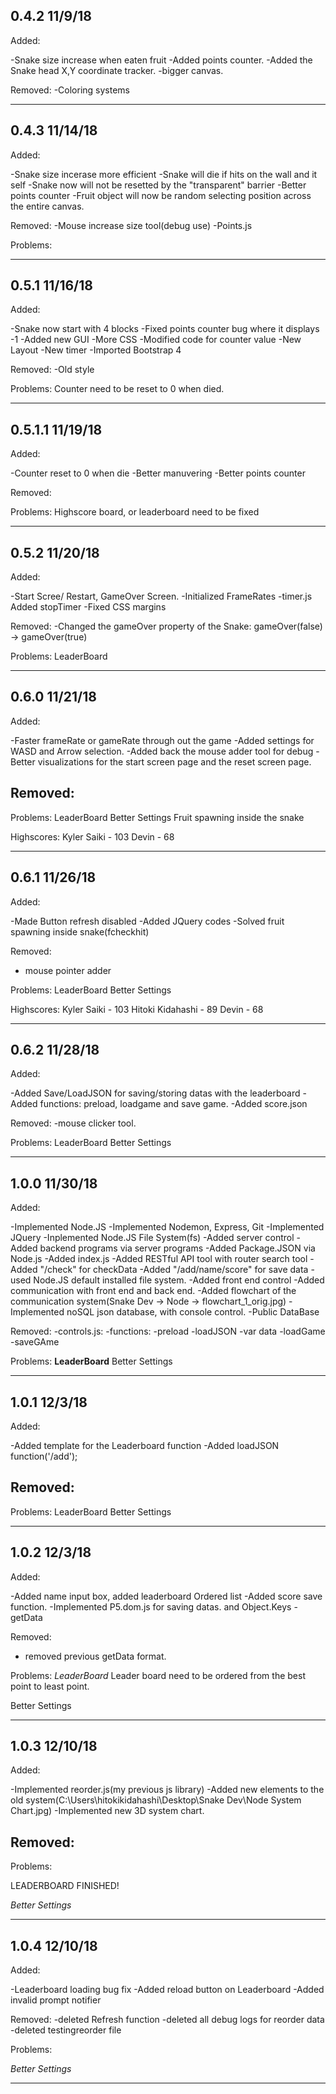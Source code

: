 0.4.2
11/9/18
-------------------------------------
Added:

-Snake size increase when eaten fruit
-Added points counter.
-Added the Snake head X,Y coordinate tracker.
-bigger canvas.


Removed:
-Coloring systems


****************************************



0.4.3
11/14/18
----------------------------------------

Added:

-Snake size incerase more efficient
-Snake will die if hits on the wall and it self
-Snake now will not be resetted by the "transparent" barrier
-Better points counter
-Fruit object will now be random selecting position across the entire canvas.


Removed:
-Mouse increase size tool(debug use)
-Points.js

Problems:




****************************************



0.5.1
11/16/18
----------------------------------------

Added:

-Snake now start with 4 blocks
-Fixed points counter bug where it displays -1
-Added new GUI
-More CSS
-Modified code for counter value
-New Layout
-New timer
-Imported Bootstrap 4


Removed:
-Old style

Problems:
Counter need to be reset to 0 when died.






****************************************



0.5.1.1
11/19/18
----------------------------------------

Added:

-Counter reset to 0 when die
-Better manuvering
-Better points counter


Removed:


Problems:
Highscore board, or leaderboard need to be fixed



****************************************


0.5.2
11/20/18
----------------------------------------

Added:

-Start Scree/ Restart, GameOver Screen.
-Initialized FrameRates
-timer.js Added stopTimer
-Fixed CSS margins


Removed:
-Changed the gameOver property of the Snake: gameOver(false) -> gameOver(true)



Problems:
LeaderBoard



****************************************



0.6.0
11/21/18
----------------------------------------

Added:

-Faster frameRate or gameRate through out the game
-Added settings for WASD and Arrow selection.
-Added back the mouse adder tool for debug
-Better visualizations for the start screen page and the reset screen page.


Removed:
-



Problems:
LeaderBoard
Better Settings
Fruit spawning inside the snake



Highscores:
Kyler Saiki - 103
Devin - 68


****************************************


0.6.1
11/26/18
----------------------------------------

Added:

-Made Button refresh disabled
-Added JQuery codes
-Solved fruit spawning inside snake(fcheckhit)



Removed:
- mouse pointer adder



Problems:
LeaderBoard
Better Settings




Highscores:
Kyler Saiki - 103
Hitoki Kidahashi - 89
Devin - 68


****************************************


0.6.2
11/28/18
----------------------------------------

Added:

-Added Save/LoadJSON for saving/storing datas with the leaderboard
-Added functions: preload, loadgame and save game.
-Added score.json

Removed:
-mouse clicker tool.


Problems:
LeaderBoard
Better Settings


****************************************

1.0.0
11/30/18
----------------------------------------

Added:

-Implemented Node.JS
-Implemented Nodemon, Express, Git
-Implemented JQuery
-Inplemented Node.JS File System(fs)
-Added server control
-Added backend programs via server programs
-Added Package.JSON via Node.js
-Added index.js
	-Added RESTful API tool with router search tool
	-Added "/check" for checkData
	-Added "/add/name/score" for save data
	-used Node.JS default installed file system.
-Added front end control
-Added communication with front end and back end.
-Added flowchart of the communication system(Snake Dev -> Node -> flowchart_1_orig.jpg)
-Implemented noSQL json database, with console control.
-Public DataBase



Removed:
-controls.js:
	-functions:
		-preload
		-loadJSON
		-var data
		-loadGame
		-saveGAme


Problems:
**LeaderBoard**
Better Settings


****************************************
1.0.1
12/3/18
----------------------------------------

Added:

-Added template for the Leaderboard function
-Added loadJSON function('/add');



Removed:
-


Problems:
LeaderBoard
Better Settings


****************************************

1.0.2
12/3/18
----------------------------------------

Added:

-Added name input box, added leaderboard Ordered list
-Added score save function.
-Implemented P5.dom.js for saving datas. and Object.Keys
-getData


Removed:
- removed previous getData format.


Problems:
*LeaderBoard*
Leader board need to be ordered from the best point to least point.

Better Settings


****************************************
1.0.3
12/10/18
----------------------------------------

Added:

-Implemented reorder.js(my previous js library)
-Added new elements to the old system(C:\Users\hitokikidahashi\Desktop\Snake Dev\Node System Chart.jpg)
-Implemented new 3D system chart.


Removed:
-


Problems:

LEADERBOARD FINISHED!

*Better Settings*


****************************************

1.0.4
12/10/18
----------------------------------------

Added:

-Leaderboard loading bug fix
-Added reload button on Leaderboard
-Added invalid prompt notifier



Removed:
-deleted Refresh function
-deleted all debug logs for reorder data
-deleted testingreorder file

Problems:

*Better Settings*


****************************************










